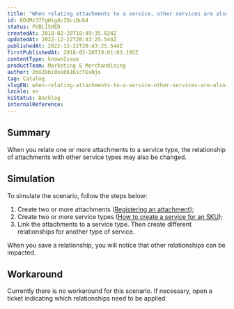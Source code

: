 ```yaml
---
title: "When relating attachments to a service, other services are also changed"
id: 6OdMz37fgWig4cIQciQuk4
status: PUBLISHED
createdAt: 2018-02-28T18:49:35.824Z
updatedAt: 2022-12-22T20:43:25.544Z
publishedAt: 2022-12-22T20:43:25.544Z
firstPublishedAt: 2018-02-28T19:01:03.195Z
contentType: knownIssue
productTeam: Marketing & Merchandising
author: 2mXZkbi0oi061KicTExNjo
tag: Catalog
slugEN: when-relating-attachments-to-a-service-other-services-are-also-changed
locale: en
kiStatus: Backlog
internalReference: 
---
```


## Summary

When you relate one or more attachments to a service type, the relationship of attachments with other service types may also be changed.

## Simulation

To simulate the scenario, follow the steps below:

1. Create two or more attachments ([Registering an attachment](/en/tutorial/registering-an-attachment));
2. Create two or more service types ([How to create a service for an SKU](/en/tutorial/creating-a-service-for-a-sku));
3. Link the attachments to a service type. Then create different relationships for another type of service.

When you save a relationship, you will notice that other relationships can be impacted.

## Workaround

Currently there is no workaround for this scenario. If necessary, open a ticket indicating which relationships need to be applied.

